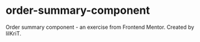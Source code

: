 # order-summary-component
Order summary component - an exercise from Frontend Mentor.
Created by lilKriT.